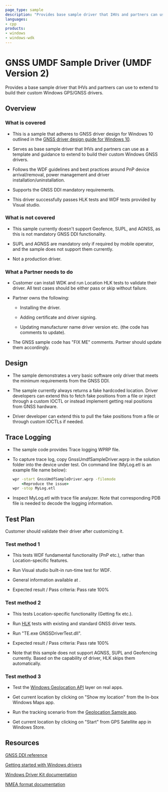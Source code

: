 ```yaml
---
page_type: sample
description: "Provides base sample driver that IHVs and partners can use to extend to build their custom Windows GPS/GNSS drivers."
languages:
- cpp
products:
- windows
- windows-wdk
---
```


# GNSS UMDF Sample Driver (UMDF Version 2)

Provides a base sample driver that IHVs and partners can use to extend to build their custom Windows GPS/GNSS drivers.

## Overview

### What is covered

- This is a sample that adheres to GNSS driver design for Windows 10 outlined in the [GNSS driver design guide for Windows 10](https://docs.microsoft.com/windows-hardware/drivers/gnss/gnss-driver-design-guide-for-windows-10).

- Serves as base sample driver that IHVs and partners can use as a template and guidance to extend to build their custom Windows GNSS drivers.

- Follows the WDF guidelines and best practices around PnP device arrival/removal, power management and driver installation/uninstallation.

- Supports the GNSS DDI mandatory requirements.

- This driver successfully passes HLK tests and WDF tests provided by Visual studio.

### What is not covered

- This sample currently doesn't support Geofence, SUPL, and AGNSS, as this is not mandatory GNSS DDI functionality.

- SUPL and AGNSS are mandatory only if required by mobile operator, and the sample does not support them currently.

- Not a production driver.

### What a Partner needs to do

- Customer can install WDK and run Location HLK tests to validate their driver. All test cases should be either pass or skip without failure.

- Partner owns the following:

  - Installing the driver.

  - Adding certificate and driver signing.

  - Updating manufacturer name driver version etc. (the code has comments to update).

- The GNSS sample code has "FIX ME" comments. Partner should update them accordingly.

## Design

- The sample demonstrates a very basic software only driver that meets the minimum requirements from the GNSS DDI.

- The sample currently always returns a fake hardcoded location. Driver developers can extend this to fetch fake positions from a file or inject through a custom IOCTL or instead implement getting real positions from GNSS hardware.

- Driver developer can extend this to pull the fake positions from a file or through custom IOCTLs if needed.

## Trace Logging

- The sample code provides Trace logging WPRP file.

- To capture trace log, copy GnssUmdfSampleDriver.wprp in the solution folder into the device under test. On command line (MyLog.etl is an example file name below):

    ```cmd
    wpr -start GnssUmdfSampleDriver.wprp -filemode
        <Reproduce the issue>
    wpr -stop MyLog.etl
    ```

- Inspect MyLog.etl with trace file analyzer. Note that corresponding PDB file is needed to decode the logging information.

## Test Plan

Customer should validate their driver after customizing it.

### Test method 1

- This tests WDF fundamental functionality (PnP etc.), rather than Location-specific features.

- Run Visual studio built-in run-time test for WDF.

- General information available at [](https://docs.microsoft.com/windows-hardware/drivers/develop/testing-a-driver-at-runtime).

- Expected result / Pass criteria: Pass rate 100%

### Test method 2

- This tests Location-specific functionality (Getting fix etc.).

- Run [HLK](https://docs.microsoft.com/windows-hardware/test/hlk/windows-hardware-lab-kit) tests with existing and standard GNSS driver tests.

- Run "TE.exe GNSSDriverTest.dll".

- Expected result / Pass criteria: Pass rate 100%

- Note that this sample does not support AGNSS, SUPL and Geofencing currently. Based on the capability of driver, HLK skips them automatically.

### Test method 3

- Test the [Windows Geolocation API](https://docs.microsoft.com/windows/desktop/locationapi/windows-location-api-portal) layer on real apps.

- Get current location by clicking on "Show my location" from the In-box Windows Maps app.

- Run the tracking scenario from the [Geolocation Sample app](https://github.com/Microsoft/Windows-universal-samples/tree/master/Samples/Geolocation).

- Get current location by clicking on "Start" from GPS Satellite app in Windows Store.

## Resources

[GNSS DDI reference](https://docs.microsoft.com/windows-hardware/drivers/ddi/content/gnssdriver/index)

[Getting started with Windows drivers](https://docs.microsoft.com/windows-hardware/drivers/gettingstarted)

[Windows Driver Kit documentation](https://docs.microsoft.com/windows-hardware/drivers)

[NMEA format documentation](http://navspark.mybigcommerce.com/content/NMEA_Format_v0.1.pdf)
